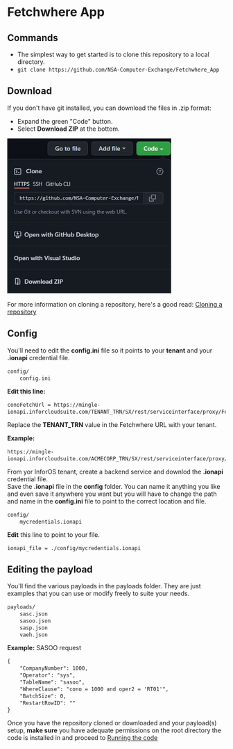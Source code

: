 # Fetchwhere App

## Commands

* The simplest way to get started is to clone this repository to a local directory.
* `git clone https://github.com/NSA-Computer-Exchange/Fetchwhere_App`

## Download

If you don't have git installed, you can download the files in .zip format:

* Expand the green "Code" button.
* Select __Download ZIP__ at the bottom.

![Download](img/download.jpg)

For more information on cloning a repository, here's a good read: [Cloning a repository](https://docs.github.com/en/repositories/creating-and-managing-repositories/cloning-a-repository)

## Config
You'll need to edit the __config.ini__ file so it points to your __tenant__ and your __.ionapi__ credential file.

    config/
        config.ini  

__Edit this line:__
    
    conoFetchUrl = https://mingle-ionapi.inforcloudsuite.com/TENANT_TRN/SX/rest/serviceinterface/proxy/FetchWhere   

Replace the __TENANT_TRN__ value in the Fetchwhere URL with your tenant.  

__Example:__ 
    
    https://mingle-ionapi.inforcloudsuite.com/ACMECORP_TRN/SX/rest/serviceinterface/proxy/FetchWhere


From yor InforOS tenant, create a backend service and downlod the __.ionapi__ credential file.  
Save the __.ionapi__ file in the __config__ folder. 
You can name it anything you like and even save it anywhere you want but you will have to change the path and name in the __config.ini__ file to point to the correct location and file.

    config/
        mycredentials.ionapi

__Edit__ this line to point to your file.

    ionapi_file = ./config/mycredentials.ionapi

## Editing the payload

You'll find the various payloads in the payloads folder.
They are just examples that you can use or modify freely to suite your needs.

    payloads/
        sasc.json
        sasoo.json
        sasp.json
        vaeh.json

__Example:__ SASOO request

    {  
        "CompanyNumber": 1000,
        "Operator": "sys",
        "TableName": "sasoo",
        "WhereClause": "cono = 1000 and oper2 = 'RT01'",
        "BatchSize": 0,
        "RestartRowID": "" 
    }

Once you have the repository cloned or downloaded and your payload(s) setup,
 __make sure__ you have adequate permissions on the root directory the code is installed in and proceed to [Running the code](running.md) 